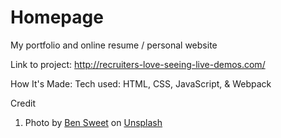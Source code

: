# Homepage

My portfolio and online resume / personal website

Link to project: http://recruiters-love-seeing-live-demos.com/

How It's Made:
Tech used: HTML, CSS, JavaScript, & Webpack

Credit

1. Photo by <a href="https://unsplash.com/@benjaminsweet?utm_content=creditCopyText&utm_medium=referral&utm_source=unsplash">Ben Sweet</a> on <a href="https://unsplash.com/photos/silhouette-of-man-illustration-2LowviVHZ-E?utm_content=creditCopyText&utm_medium=referral&utm_source=unsplash">Unsplash</a>

